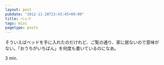 ```yaml
---
layout: post
pubdate: "2012-11-28T23:43:45+09:00"
title: ベッド
tags: misc
pagetype: posts
---
```

そういえばベッドを手に入れたのだけれど、ご覧の通り、家に居ないので意味がない。「おうちがいちばん」を何度も書いているのになあ。

3 min.
